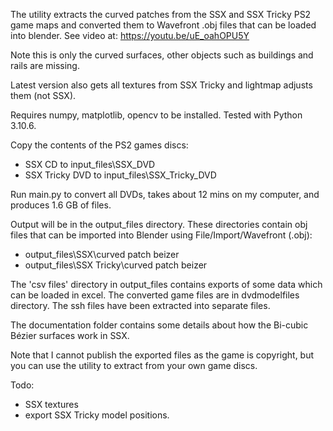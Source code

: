 The utility extracts the curved patches from the SSX and SSX Tricky PS2 game maps and converted them to Wavefront .obj files that can be loaded into blender. See video at:
https://youtu.be/uE_oahOPU5Y

Note this is only the curved surfaces, other objects such as buildings and rails are missing. 

Latest version also gets all textures from SSX Tricky and lightmap adjusts them (not SSX).

Requires numpy, matplotlib, opencv to be installed. Tested with Python 3.10.6.

Copy the contents of the PS2 games discs:
- SSX CD to input_files\SSX_DVD
- SSX Tricky DVD to input_files\SSX_Tricky_DVD

Run main.py to convert all DVDs, takes about 12 mins on my computer, and produces 1.6 GB of files.

Output will be in the output_files directory. These directories contain obj files that can be imported into Blender using File/Import/Wavefront (.obj):
- output_files\SSX\curved patch beizer
- output_files\SSX Tricky\curved patch beizer

The 'csv files' directory in output_files contains exports of some data which can be loaded in excel.
The converted game files are in dvdmodelfiles directory. The ssh files have been extracted into separate files.

The documentation folder contains some details about how the Bi-cubic Bézier surfaces work in SSX.

Note that I cannot publish the exported files as the game is copyright, but you can use the utility to extract from your own game discs.

Todo:
- SSX textures
- export SSX Tricky model positions.
